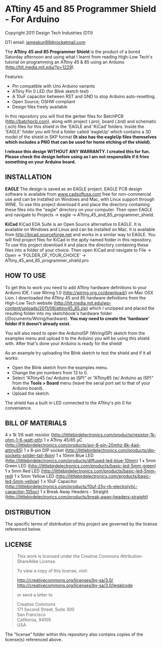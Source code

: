 ATtiny 45 and 85 Programmer Shield - For Arduino
================================================
Copyright 2011 Design Tech Industries (DTI)

DTI email: <jameskun89@rocketmail.com>

The **ATtiny 45 and 85 Programmer Shield** is the product of a bored Saturday afternoon and using what I learnt from 
reading High-Low Tech's tutorial on programming an ATtiny 45 & 85 using an Arduino (http://hlt.media.mit.edu/?p=1229).

Features:

 * Pin compatible with Uno Arduino variants
 * ATtiny Pin 0 LED (for Blink sketch test) 
 * A 10uF capacitor between RST and GND to stop Arduino auto-resetting. 
 * Open Source; OSHW compliant
 * Design files freely available

In this repository you will find the gerber files for BatchPCB (http://batchpcb.com), along with project (.pro), board (.brd) 
and schematic (.sch) files for this shield in the 'EAGLE and 'KiCad' folders. Inside the 'EAGLE' folder you will find a folder
called 'eagleUp' which contains a 3D model of the shield in SKP format **(It also has the eagleUp files themselves which includes 
a PNG that can be used for home etching of the shield).**

**I release this design WITHOUT ANY WARRANTY. I created this for fun. Please check the design before using as I am not 
responsible if it fries something on your Arduino board.**

INSTALLATION
------------
**EAGLE**
The design is saved as an EAGLE project. EAGLE PCB design software is available from www.cadsoftusa.com 
free for non-commercial use and can be installed on Windows and Mac, with Linux support through WINE. 
To use this project download it and place the directory containing these files into the "eagle" directory 
on your computer. Then open EAGLE and navigate to Projects -> eagle -> ATtiny_45_and_85_programmer_shield.

**KiCad**
KiCad EDA Suite is an Open Source alternative to EAGLE. It is available on Windows and Linux and can be installed 
on Mac. It is available from http://kicad.sourceforge.net and works in a similar way to EAGLE. You will find project 
files for KiCad in the aptly named folder in this repository. To use this project download it and place the directory 
containing these files into a folder of your choice. Then open KiCad and navigate to File -> Open -> 
'FOLDER_OF_YOUR_CHOICE' -> ATtiny_45_and_85_programmer_shield.pro

HOW TO USE
----------
To get this to work you need to add ATtiny hardware definitions to your Arduino IDE. I use Wiring 1.0 (http://wiring.org.co/download/)
on Mac OSX Lion. I downloaded the ATtiny 45 and 85 hardware definitions from the High-Low Tech website 
(http://hlt.media.mit.edu/wp-content/uploads/2011/06/attiny45_85.zip) which I unzipped and placed the resulting folder into my sketchbook's
hardware folder (/Documents/Wiring/hardware). **You may need to create the 'hardware' folder if it doesn't already exist.**

You will also need to open the ArduinoISP (WiringISP) sketch from the examples menu and upload it to the Arduino you will be using this 
shield with. After that's done your Arduino is ready for the shield!

As an example try uploading the Blink sketch to test the shield and if it all works:

 * Open the Blink sketch from the examples menu.
 * Change the pin numbers from 13 to 0.
 * Select “ATtiny45 (w/ Arduino as ISP)” or “ATtiny85 (w/ Arduino as ISP)” from the **Tools > Board** menu (leave the serial port set to that of your Arduino board).
 *  Upload the sketch.

The shield has a built in LED connected to the ATtiny's pin 0 for convenience.

BILL OF MATERIALS
-----------------

4 x 1k 1/6 watt resistor (http://littlebirdelectronics.com/products/resistor-1k-ohm-1-6-watt-pth)
1 x ATtiny 45/85 µC (http://littlebirdelectronics.com/products/avr-8-pin-20mhz-8k-4ad-attiny85)
1 x 8-pin DIP socket (http://littlebirdelectronics.com/products/dip-sockets-solder-tail-8pin)
1 x 10mm Blue LED (http://littlebirdelectronics.com/products/diffused-led-blue-10mm)
1 x 5mm Green LED (http://littlebirdelectronics.com/products/basic-led-5mm-green)
1 x 5mm Red LED (http://littlebirdelectronics.com/products/basic-led-5mm-red)
1 x 5mm Yellow LED (http://littlebirdelectronics.com/products/basic-led-5mm-yellow)
1 x 10uF Capacitor (http://littlebirdelectronics.com/products/10uf-25v-rb-electrolytic-capacitor-105oc)
1 x Break Away Headers - Straight (http://littlebirdelectronics.com/products/break-away-headers-straight)

DISTRIBUTION
------------
The specific terms of distribution of this project are governed by the license referenced below.

LICENSE
-------
> This work is licensed under the Creative Commons Attribution-ShareAlike License.  
> 
> To view a copy of this license, visit:
> 
>   http://creativecommons.org/licenses/by-sa/3.0/  
>   http://creativecommons.org/licenses/by-sa/3.0/legalcode
> 
> or send a letter to
> 
>   Creative Commons  
>   171 Second Street, Suite 300  
>   San Francisco  
>   California, 94105  
>   USA

The "license" folder within this repository also contains copies of the
license(s) referenced above.